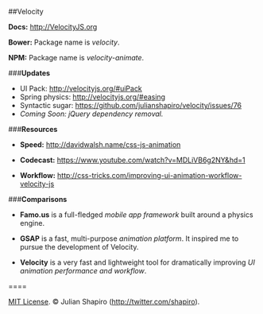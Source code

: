 ##Velocity

**Docs:** http://VelocityJS.org

**Bower:**
Package name is *velocity*.

**NPM:**
Package name is *velocity-animate*.

###**Updates**

- UI Pack: http://velocityjs.org/#uiPack
- Spring physics: http://velocityjs.org/#easing
- Syntactic sugar: https://github.com/julianshapiro/velocity/issues/76 
- *Coming Soon: jQuery dependency removal.*

###**Resources**

- **Speed:** http://davidwalsh.name/css-js-animation

- **Codecast:** https://www.youtube.com/watch?v=MDLiVB6g2NY&hd=1

- **Workflow:** http://css-tricks.com/improving-ui-animation-workflow-velocity-js

###**Comparisons**

- **Famo.us** is a full-fledged *mobile app framework* built around a physics engine.

- **GSAP** is a fast, multi-purpose *animation platform*. It inspired me to pursue the development of Velocity.

- **Velocity** is a very fast and lightweight tool for dramatically improving *UI animation performance and workflow*.

====

[MIT License](LICENSE). © Julian Shapiro (http://twitter.com/shapiro).
